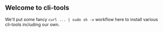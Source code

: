 ## Welcome to cli-tools

We'll put some fancy `curl ... | sudo sh -v` workflow here to install various cli-tools including our own.
